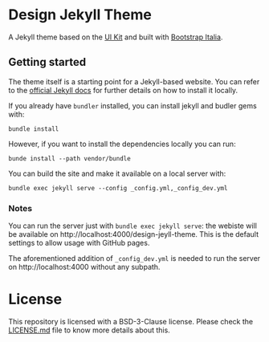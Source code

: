 # Design Jekyll Theme

A Jekyll theme based on the [UI Kit](https://github.com/italia/design-ui-kit)
and built with [Bootstrap Italia](https://github.com/italia/bootstrap-italia/).

## Getting started

The theme itself is a starting point for a Jekyll-based website. You can refer
to the [official Jekyll docs](https://jekyllrb.com/docs/) for further details
on how to install it locally.

If you already have `bundler` installed, you can install jekyll and budler gems
with:

`bundle install`

However, if you want to install the dependencies locally you can run:

`bunde install --path vendor/bundle`

You can build the site and make it available on a local server with:

`bundle exec jekyll serve --config _config.yml,_config_dev.yml`

### Notes

You can run the server just with `bundle exec jekyll serve`: the webiste will
be available on http://localhost:4000/design-jeyll-theme. This is the default
settings to allow usage with GitHub pages.

The aforementioned addition of `_config_dev.yml` is needed to run the server on
http://localhost:4000 without any subpath.

# License
This repository is licensed with a BSD-3-Clause license. Please check the
[LICENSE.md](LICENSE.md) file to know more details about this.
